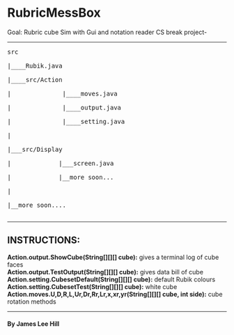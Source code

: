 # RubricMessBox
Goal: Rubric cube Sim with Gui and notation reader
CS break project-
__________________________________
<pre>
src<br>
|____Rubik.java<br>
|____src/Action<br>
|              |____moves.java<br>
|              |____output.java<br>
|              |____setting.java<br>
|<br>
|___src/Display<br>
|             |___screen.java<br>
|             |__more soon...<br>
|<br>
|__more soon....<br>
</pre>
_________________________________
## INSTRUCTIONS:<br>
**Action.output.ShowCube(String[][][] cube):** gives a terminal log of cube faces<br>
**Action.output.TestOutput(String[][][] cube):** gives data bill of cube<br>
**Action.setting.CubesetDefault(String[][][] cube):** default Rubik colours<br>
**Action.setting.CubesetTest(String[][][] cube):** white cube<br>
**Action.moves.U,D,R,L,Ur,Dr,Rr,Lr,x,xr,yr(String[][][] cube, int side):** cube rotation methods<br>
__________________________________
#### By James Lee Hill
